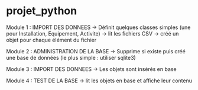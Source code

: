 # projet_python

Module 1 : IMPORT DES DONNEES
    -> Définit quelques classes simples (une pour Installation, Equipement, Activite)
    -> lit les fichiers CSV
    -> créé un objet pour chaque élément du fichier
   
Module 2 : ADMINISTRATION DE LA BASE
    -> Supprime si existe puis créé une base de données
    (le plus simple : utiliser sqlite3)
    
Module 3 : IMPORT DES DONNEES
    -> Les objets sont insérés en base
    
Module 4 : TEST DE LA BASE
    -> lit les objets en base et affiche leur contenu
